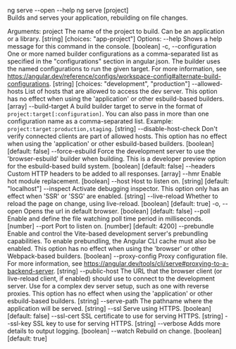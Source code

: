 ng serve --open --help
ng serve [project]                                                                                                      
Builds and serves your application, rebuilding on file changes.

Arguments:
  project  The name of the project to build. Can be an application or a library.       [string] [choices: "app-project"]
Options:
      --help                Shows a help message for this command in the console.                              [boolean]
  -c, --configuration       One or more named builder configurations as a comma-separated list as specified in the
                            "configurations" section in angular.json.
                            The builder uses the named configurations to run the given target.
                            For more information, see
                            https://angular.dev/reference/configs/workspace-config#alternate-build-configurations.
                                                                         [string] [choices: "development", "production"]
      --allowed-hosts       List of hosts that are allowed to access the dev server. This option has no effect when
                            using the 'application' or other esbuild-based builders.                             [array]
      --build-target        A build builder target to serve in the format of `project:target[:configuration]`. You can
                            also pass in more than one configuration name as a comma-separated list. Example:
                            `project:target:production,staging`.                                                [string]
      --disable-host-check  Don't verify connected clients are part of allowed hosts. This option has no effect when
                            using the 'application' or other esbuild-based builders.          [boolean] [default: false]
      --force-esbuild       Force the development server to use the 'browser-esbuild' builder when building. This is a
                            developer preview option for the esbuild-based build system.      [boolean] [default: false]
      --headers             Custom HTTP headers to be added to all responses.                                    [array]
      --hmr                 Enable hot module replacement.                                                     [boolean]
      --host                Host to listen on.                                           [string] [default: "localhost"]
      --inspect             Activate debugging inspector. This option only has an effect when 'SSR' or 'SSG' are
                            enabled.                                                                            [string]
      --live-reload         Whether to reload the page on change, using live-reload.           [boolean] [default: true]
  -o, --open                Opens the url in default browser.                                 [boolean] [default: false]
      --poll                Enable and define the file watching poll time period in milliseconds.               [number]
      --port                Port to listen on.                                                  [number] [default: 4200]
      --prebundle           Enable and control the Vite-based development server's prebundling capabilities. To enable
                            prebundling, the Angular CLI cache must also be enabled. This option has no effect when
                            using the 'browser' or other Webpack-based builders.                               [boolean]
      --proxy-config        Proxy configuration file. For more information, see
                            https://angular.dev/tools/cli/serve#proxying-to-a-backend-server.                   [string]
      --public-host         The URL that the browser client (or live-reload client, if enabled) should use to connect to
                            the development server. Use for a complex dev server setup, such as one with reverse
                            proxies. This option has no effect when using the 'application' or other esbuild-based
                            builders.                                                                           [string]
      --serve-path          The pathname where the application will be served.                                  [string]
      --ssl                 Serve using HTTPS.                                                [boolean] [default: false]
      --ssl-cert            SSL certificate to use for serving HTTPS.                                           [string]
      --ssl-key             SSL key to use for serving HTTPS.                                                   [string]
      --verbose             Adds more details to output logging.                                               [boolean]
      --watch               Rebuild on change.                                                 [boolean] [default: true]
